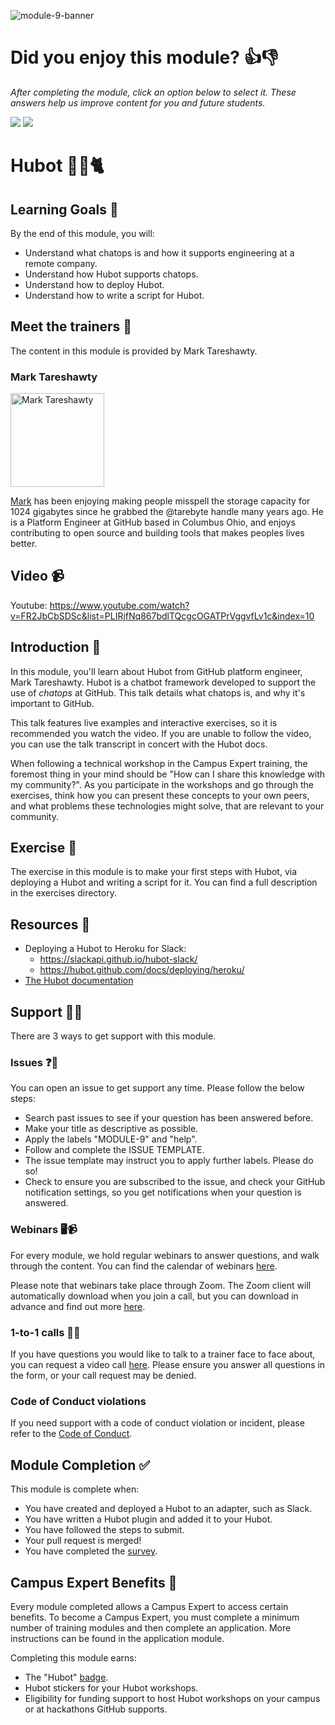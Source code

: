 ![module-9-banner](https://user-images.githubusercontent.com/1790822/28998945-39895ed0-7a05-11e7-9d3c-b58c2412ae03.png)

# Did you enjoy this module? 👍👎
_After completing the module, click an option below to select it. These answers help us improve content for you and future students._  

[![](https://m131jyck4m.execute-api.us-west-2.amazonaws.com/prod/poll/01BQ93H5FQEKB841YSFCPSFWY2/I%20enjoyed%20this%20module)](https://m131jyck4m.execute-api.us-west-2.amazonaws.com/prod/poll/01BQ93H5FQEKB841YSFCPSFWY2/I%20enjoyed%20this%20module/vote)
[![](https://m131jyck4m.execute-api.us-west-2.amazonaws.com/prod/poll/01BQ93H5FQEKB841YSFCPSFWY2/I%20did%20not%20enjoy%20this%20module)](https://m131jyck4m.execute-api.us-west-2.amazonaws.com/prod/poll/01BQ93H5FQEKB841YSFCPSFWY2/I%20did%20not%20enjoy%20this%20module/vote)

# Hubot 🤖🐙🐈

## Learning Goals 🥅

By the end of this module, you will:
- Understand what chatops is and how it supports engineering at a remote company.
- Understand how Hubot supports chatops.
- Understand how to deploy Hubot.
- Understand how to write a script for Hubot.

## Meet the trainers 🍎

The content in this module is provided by Mark Tareshawty.

###  Mark Tareshawty
<img src="https://github.com/tarebyte.png" href="https://github.com/tarebyte" title="Mark Tareshawty" width="150"></img>

[Mark](https://github.com/tarebyte) has been enjoying making people misspell the storage capacity for 1024 gigabytes since he grabbed the @tarebyte handle many years ago. He is a Platform Engineer at GitHub based in Columbus Ohio, and enjoys contributing to open source and building tools that makes peoples lives better.

## Video 📹

Youtube: https://www.youtube.com/watch?v=FR2JbCbSDSc&list=PLIRjfNq867bdlTQcgcOGATPrVggvfLv1c&index=10

## Introduction 👋

In this module, you'll learn about Hubot from GitHub platform engineer, Mark Tareshawty. Hubot is a chatbot framework developed to support the use of _chatops_ at GitHub. This talk details what chatops is, and why it's important to GitHub.

This talk features live examples and interactive exercises, so it is recommended you watch the video. If you are unable to follow the video, you can use the talk transcript in concert with the Hubot docs.

When following a technical workshop in the Campus Expert training, the foremost thing in your mind should be "How can I share this knowledge with my community?". As you participate in the workshops and go through the exercises, think how you can present these concepts to your own peers, and what problems these technologies might solve, that are relevant to your community.

## Exercise 📝

The exercise in this module is to make your first steps with Hubot, via deploying a Hubot and writing a script for it. You can find a full description in the exercises directory.

## Resources 📖

- Deploying a Hubot to Heroku for Slack:
  - https://slackapi.github.io/hubot-slack/
  - https://hubot.github.com/docs/deploying/heroku/
- [The Hubot documentation](https://hubot.github.com/docs/)

## Support 🙋🏿

There are 3 ways to get support with this module.

### Issues ❓💬

You can open an issue to get support any time. Please follow the below steps:
- Search past issues to see if your question has been answered before.
- Make your title as descriptive as possible.
- Apply the labels "MODULE-9" and "help".
- Follow and complete the ISSUE TEMPLATE.
- The issue template may instruct you to apply further labels. Please do so!
- Check to ensure you are subscribed to the issue, and check your GitHub notification settings, so you get notifications when your question is answered.

### Webinars 🖥📹

For every module, we hold regular webinars to answer questions, and walk through the content.
You can find the calendar of webinars [here](https://calendar.google.com/calendar/ical/github.com_ei82gchda2egevr7aukq6uj1f0%40group.calendar.google.com/public/basic.ics).  

Please note that webinars take place through Zoom. The Zoom client will automatically download when you join a call, but you can download in advance and find out more [here](https://zoom.us/download).

### 1-to-1 calls 💖📞

If you have questions you would like to talk to a trainer face to face about, you can request a video call [here](https://calendly.com/joenash/campus-experts-support). Please ensure you answer all questions in the form, or your call request may be denied.

### Code of Conduct violations

If you need support with a code of conduct violation or incident, please refer to the [Code of Conduct](../CODE_OF_CONDUCT.md).

## Module Completion ✅

This module is complete when:
- You have created and deployed a Hubot to an adapter, such as Slack.
- You have written a Hubot plugin and added it to your Hubot.
- You have followed the steps to submit.
- Your pull request is merged!
- You have completed the [survey](https://goo.gl/forms/yWLpRp4xycPs6PKS2).

## Campus Expert Benefits 🏅

Every module completed allows a Campus Expert to access certain benefits. To become a Campus Expert, you must complete a minimum number of training modules and then complete an application. More instructions can be found in the application module.

Completing this module earns:
- The "Hubot" [badge](../docs/badges.md).
- Hubot stickers for your Hubot workshops.
- Eligibility for funding support to host Hubot workshops on your campus or at hackathons GitHub supports.
